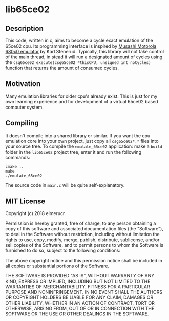 # lib65ce02
## Description
This code, written in c, aims to become a cycle exact emulation of the 65ce02 cpu. Its programming interface is inspired by [Musashi Motorola 680x0 emulator](https://github.com/kstenerud/Musashi) by Karl Stenerud. Typically, this library will not take control of the main thread, in stead it will run a designated amount of cycles using the ````csg65ce02_execute(csg65ce02 *thisCPU, unsigned int noCycles)```` function that returns the amount of consumed cycles.
## Motivation
Many emulation libraries for older cpu's already exist. This is just for my own learning experience and for development of a virtual 65ce02 based computer system.
## Compiling
It doesn't compile into a shared library or similar. If you want the cpu emulation core into your own project, just copy all ````csg65ce02*.*```` files into your source tree. To compile the ````emulate_65ce02```` application: make a ````build```` folder in the ````lib65ce02```` project tree, enter it and run the following commands:
````
cmake ..
make
./emulate_65ce02
````
The source code in ````main.c```` will be quite self-explanatory.
## MIT License
Copyright (c) 2018 elmerucr

Permission is hereby granted, free of charge, to any person obtaining a copy of this software and associated documentation files (the "Software"), to deal in the Software without restriction, including without limitation the rights to use, copy, modify, merge, publish, distribute, sublicense, and/or sell copies of the Software, and to permit persons to whom the Software is furnished to do so, subject to the following conditions:

The above copyright notice and this permission notice shall be included in all copies or substantial portions of the Software.

THE SOFTWARE IS PROVIDED "AS IS", WITHOUT WARRANTY OF ANY KIND, EXPRESS OR IMPLIED, INCLUDING BUT NOT LIMITED TO THE WARRANTIES OF MERCHANTABILITY, FITNESS FOR A PARTICULAR PURPOSE AND NONINFRINGEMENT. IN NO EVENT SHALL THE AUTHORS OR COPYRIGHT HOLDERS BE LIABLE FOR ANY CLAIM, DAMAGES OR OTHER LIABILITY, WHETHER IN AN ACTION OF CONTRACT, TORT OR OTHERWISE, ARISING FROM, OUT OF OR IN CONNECTION WITH THE SOFTWARE OR THE USE OR OTHER DEALINGS IN THE
SOFTWARE.